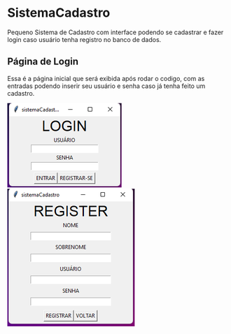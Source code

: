 # SistemaCadastro

Pequeno Sistema de Cadastro com interface podendo se cadastrar e fazer login caso usuário tenha registro no banco de dados.

## Página de Login
Essa é a página inicial que será exibida após rodar o codigo, com as entradas podendo inserir seu usuário e senha caso já tenha feito um cadastro.

![](Capturalogin.png) ![](Capturaregister.png)